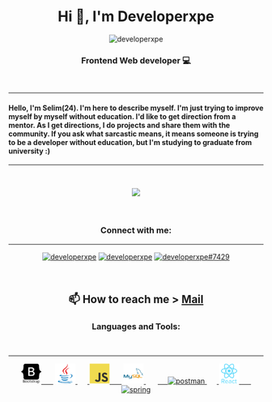<h1 align="center">Hi 👋, I'm Developerxpe</h1>
<p align="center"> <img src="https://komarev.com/ghpvc/?username=developerxpe&label=Profile%20views&color=0e75b6&style=flat" alt="developerxpe" /> </p>
<h3 align="center">Frontend Web developer 💻</h3><br><hr style="height:2px;border-width:0;color:gray;background-color:gray">

<h4>Hello, I'm Selim(24). I'm here to describe myself. I'm just trying to improve myself by myself without education. I'd like to get direction from a mentor. As I get directions, I do projects and share them with the community. If you ask what sarcastic means, it means someone is trying to be a developer without education, but I'm studying to graduate from university :)</h4>
<hr style="height:2px;border-width:0;color:gray;background-color:gray"><br>

<p align="center"><img src="https://camo.githubusercontent.com/cae12fddd9d6982901d82580bdf321d81fb299141098ca1c2d4891870827bf17/68747470733a2f2f6d69726f2e6d656469756d2e636f6d2f6d61782f313336302f302a37513379765349765f7430696f4a2d5a2e676966"aa height="300" ></p>
<br>
<h3 align="center">Connect with me:</h3>
<hr style="height:2px;border-width:0;color:gray;background-color:gray">
<p align="center">
<a href="https://twitter.com/developerxpe" target="blank"><img align="center" src="https://raw.githubusercontent.com/rahuldkjain/github-profile-readme-generator/master/src/images/icons/Social/twitter.svg" alt="developerxpe" height="30" width="40" /></a>
<a href="https://linkedin.com/in/developerxpe" target="blank"><img align="center" src="https://raw.githubusercontent.com/rahuldkjain/github-profile-readme-generator/master/src/images/icons/Social/linked-in-alt.svg" alt="developerxpe" height="30" width="40" /></a>
<a href="https://discord.gg/developerxpe#7429" target="blank"><img align="center" src="https://raw.githubusercontent.com/rahuldkjain/github-profile-readme-generator/master/src/images/icons/Social/discord.svg" alt="developerxpe#7429" height="30" width="40" /></a>
</p>
<br>
<h2 align="center"> 📫 How to reach me > <a href="mailto:xpecrise@gmail.com"> Mail</a></>
<br>
<h3 align="center">Languages and Tools:</h3><br>
<hr style="height:2px;border-width:0;color:gray;background-color:gray">
<p align="center"> <a href="https://getbootstrap.com" target="_blank" rel="noreferrer"> <img src="https://raw.githubusercontent.com/devicons/devicon/master/icons/bootstrap/bootstrap-plain-wordmark.svg" alt="bootstrap" width="40" height="40"/> &nbsp &nbsp &nbsp</a> <a href="https://www.java.com" target="_blank" rel="noreferrer"> <img src="https://raw.githubusercontent.com/devicons/devicon/master/icons/java/java-original.svg" alt="java" width="40" height="40"/> </a> &nbsp &nbsp &nbsp<a href="https://developer.mozilla.org/en-US/docs/Web/JavaScript" target="_blank" rel="noreferrer"> <img src="https://raw.githubusercontent.com/devicons/devicon/master/icons/javascript/javascript-original.svg" alt="javascript" width="40" height="40"/> &nbsp &nbsp &nbsp</a> <a href="https://www.mysql.com/" target="_blank" rel="noreferrer"> <img src="https://raw.githubusercontent.com/devicons/devicon/master/icons/mysql/mysql-original-wordmark.svg" alt="mysql" width="40" height="40"/> </a>&nbsp &nbsp &nbsp <a href="https://postman.com" target="_blank" rel="noreferrer"> &nbsp &nbsp &nbsp<img src="https://www.vectorlogo.zone/logos/getpostman/getpostman-icon.svg" alt="postman" width="40" height="40"/> </a> &nbsp &nbsp &nbsp<a href="https://reactjs.org/" target="_blank" rel="noreferrer"> <img src="https://raw.githubusercontent.com/devicons/devicon/master/icons/react/react-original-wordmark.svg" alt="react" width="40" height="40"/> &nbsp &nbsp &nbsp</a> <a href="https://spring.io/" target="_blank" rel="noreferrer"> <img src="https://www.vectorlogo.zone/logos/springio/springio-icon.svg" alt="spring" width="40" height="40"/> </a> </p>
